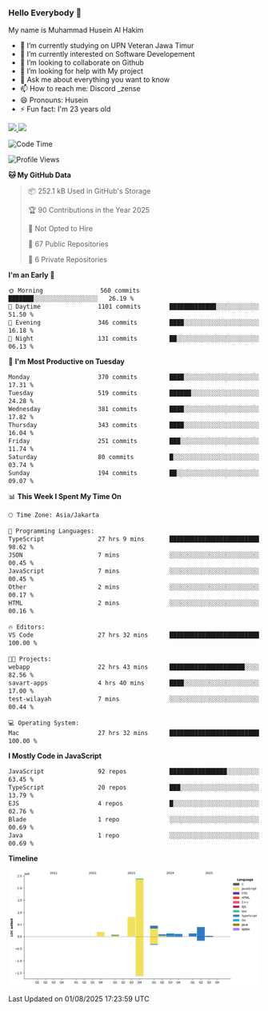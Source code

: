 ### Hello Everybody 👋

My name is Muhammad Husein Al Hakim

- 🔭 I’m currently studying on UPN Veteran Jawa Timur
- 🌱 I’m currently interested on Software Developement
- 👯 I’m looking to collaborate on Github
- 🤔 I’m looking for help with My project
- 💬 Ask me about everything you want to know
- 📫 How to reach me: Discord _zense
- 😄 Pronouns: Husein
- ⚡ Fun fact: I'm 23 years old

<p align="left">
<a href="https://github.com/huseinhq">
  <img height="180em" src="https://github-readme-stats-eight-theta.vercel.app/api?username=huseinhq&show_icons=true&theme=algolia&include_all_commits=true&count_private=true"/>
  <img height="180em" src="https://github-readme-stats-eight-theta.vercel.app/api/top-langs/?username=huseinhq&layout=compact&langs_count=8&theme=algolia"/>
</a>
</p>

<!--START_SECTION:waka-->
![Code Time](http://img.shields.io/badge/Code%20Time-2%2C469%20hrs%2021%20mins-blue)

![Profile Views](http://img.shields.io/badge/Profile%20Views-0-blue)

**🐱 My GitHub Data** 

> 📦 252.1 kB Used in GitHub's Storage 
 > 
> 🏆 90 Contributions in the Year 2025
 > 
> 🚫 Not Opted to Hire
 > 
> 📜 67 Public Repositories 
 > 
> 🔑 6 Private Repositories 
 > 
**I'm an Early 🐤** 

```text
🌞 Morning                560 commits         ███████░░░░░░░░░░░░░░░░░░   26.19 % 
🌆 Daytime                1101 commits        █████████████░░░░░░░░░░░░   51.50 % 
🌃 Evening                346 commits         ████░░░░░░░░░░░░░░░░░░░░░   16.18 % 
🌙 Night                  131 commits         ██░░░░░░░░░░░░░░░░░░░░░░░   06.13 % 
```
📅 **I'm Most Productive on Tuesday** 

```text
Monday                   370 commits         ████░░░░░░░░░░░░░░░░░░░░░   17.31 % 
Tuesday                  519 commits         ██████░░░░░░░░░░░░░░░░░░░   24.28 % 
Wednesday                381 commits         ████░░░░░░░░░░░░░░░░░░░░░   17.82 % 
Thursday                 343 commits         ████░░░░░░░░░░░░░░░░░░░░░   16.04 % 
Friday                   251 commits         ███░░░░░░░░░░░░░░░░░░░░░░   11.74 % 
Saturday                 80 commits          █░░░░░░░░░░░░░░░░░░░░░░░░   03.74 % 
Sunday                   194 commits         ██░░░░░░░░░░░░░░░░░░░░░░░   09.07 % 
```


📊 **This Week I Spent My Time On** 

```text
🕑︎ Time Zone: Asia/Jakarta

💬 Programming Languages: 
TypeScript               27 hrs 9 mins       █████████████████████████   98.62 % 
JSON                     7 mins              ░░░░░░░░░░░░░░░░░░░░░░░░░   00.45 % 
JavaScript               7 mins              ░░░░░░░░░░░░░░░░░░░░░░░░░   00.45 % 
Other                    2 mins              ░░░░░░░░░░░░░░░░░░░░░░░░░   00.17 % 
HTML                     2 mins              ░░░░░░░░░░░░░░░░░░░░░░░░░   00.16 % 

🔥 Editors: 
VS Code                  27 hrs 32 mins      █████████████████████████   100.00 % 

🐱‍💻 Projects: 
webapp                   22 hrs 43 mins      █████████████████████░░░░   82.56 % 
savart-apps              4 hrs 40 mins       ████░░░░░░░░░░░░░░░░░░░░░   17.00 % 
test-wilayah             7 mins              ░░░░░░░░░░░░░░░░░░░░░░░░░   00.44 % 

💻 Operating System: 
Mac                      27 hrs 32 mins      █████████████████████████   100.00 % 
```

**I Mostly Code in JavaScript** 

```text
JavaScript               92 repos            ████████████████░░░░░░░░░   63.45 % 
TypeScript               20 repos            ███░░░░░░░░░░░░░░░░░░░░░░   13.79 % 
EJS                      4 repos             █░░░░░░░░░░░░░░░░░░░░░░░░   02.76 % 
Blade                    1 repo              ░░░░░░░░░░░░░░░░░░░░░░░░░   00.69 % 
Java                     1 repo              ░░░░░░░░░░░░░░░░░░░░░░░░░   00.69 % 
```



**Timeline**

![Lines of Code chart](https://raw.githubusercontent.com/HuseinHQ/HuseinHQ/main/assets/bar_graph.png)


 Last Updated on 01/08/2025 17:23:59 UTC
<!--END_SECTION:waka-->
